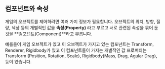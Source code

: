 ## 컴포넌트와 속성
게임의 오브젝트를 제어하려면 여러 가지 정보가 필요합니다. 오브젝트의 위치, 방향, 질량, 색상 등의 개별적인 값을 **속성(Property)** 라고 부르고 서로 관련된 속성을 묶어 둔 것을 **컴포넌트(Component)**라고 부릅니다.

예를들어 게임 오브젝트가 있고 이 오브젝트가 가지고 있는 컴포넌트는 Transform, Renderer, Rigidbody가 있고
이 컴포넌트들이 가지는 개별적인 값 프로퍼티는 Transform (Position, Rotation, Scale), Rigidbody(Mass, Drag, Agular Drag), 등이 있습니다.

